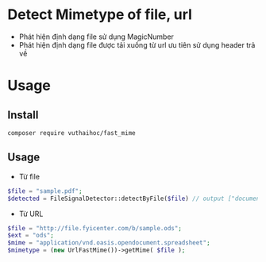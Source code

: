 # Detect Mimetype of file, url

- Phát hiện định dạng file sử dụng MagicNumber
- Phát hiện định dạng file được tải xuống từ url ưu tiên sử dụng header trả về

# Usage

## Install

    composer require vuthaihoc/fast_mime
    

## Usage 

- Từ file

```php
$file = "sample.pdf";
$detected = FileSignalDetector::detectByFile($file) // output ["document","pdf","application/pdf"]
```

- Từ URL

```php
$file = "http://file.fyicenter.com/b/sample.ods";
$ext = "ods";
$mime = "application/vnd.oasis.opendocument.spreadsheet";
$mimetype = (new UrlFastMime())->getMime( $file );
```

